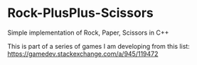 # Rock-PlusPlus-Scissors
Simple implementation of Rock, Paper, Scissors in C++

This is part of a series of games I am developing from this list: https://gamedev.stackexchange.com/a/945/119472
